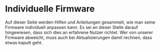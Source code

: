 # Individuelle Firmware

Auf dieser Seite werden Hilfen und Anleitungen gesammelt, wie man seine Firmware individuell anpassen kann. Es sei an dieser Stelle darauf hingewiesen, dass sich dies an erfahrene Nutzer richtet.
Wer von unserer Firmware abweicht, muss auch bei Aktualisierungen damit rechnen, dass etwas kaputt geht.
